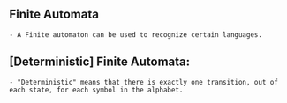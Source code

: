 ## Finite Automata
    - A Finite automaton can be used to recognize certain languages.

## [Deterministic] Finite Automata:
    - "Deterministic" means that there is exactly one transition, out of each state, for each symbol in the alphabet.